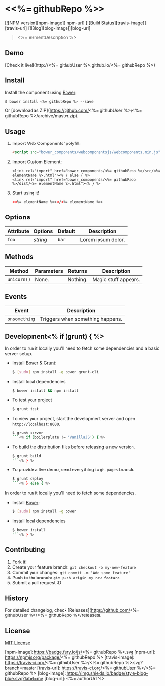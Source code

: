# &lt;<%= githubRepo %>&gt;
[![NPM version][npm-image]][npm-url] 
[![Build Status][travis-image]][travis-url] 
[![Blog][blog-image]][blog-url] 

> <%= elementDescription %>

## Demo

[Check it live!](http://<%= githubUser %>.github.io/<%= githubRepo %>)

## Install

Install the component using [Bower](http://bower.io/):

```sh
$ bower install <%= githubRepo %> --save
```

Or [download as ZIP](https://github.com/<%= githubUser %>/<%= githubRepo %>/archive/master.zip).

## Usage

1. Import Web Components' polyfill:

    ```html
    <script src="bower_components/webcomponentsjs/webcomponents.min.js"></script>
    ```

2. Import Custom Element:

    ```html<% if (boilerplate == 'VanillaJS') { %>
    <link rel="import" href="bower_components/<%= githubRepo %>/src/<%= elementName %>.html"><% } else { %>
    <link rel="import" href="bower_components/<%= githubRepo %>/dist/<%= elementName %>.html"><% } %>
    ```

3. Start using it!

    ```html
    <<%= elementName %>></<%= elementName %>>
    ```

## Options

Attribute     | Options     | Default      | Description
---           | ---         | ---          | ---
`foo`         | *string*    | `bar`        | Lorem ipsum dolor.

## Methods

Method        | Parameters   | Returns     | Description
---           | ---          | ---         | ---
`unicorn()`   | None.        | Nothing.    | Magic stuff appears.

## Events

Event         | Description
---           | ---
`onsomething` | Triggers when something happens.

## Development<% if (grunt) { %>

In order to run it locally you'll need to fetch some dependencies and a basic server setup.

* Install [Bower](http://bower.io/) & [Grunt](http://gruntjs.com/):

    ```sh
    $ [sudo] npm install -g bower grunt-cli
    ```

* Install local dependencies:

    ```sh
    $ bower install && npm install
    ```
    
* To test your project

    ```sh
    $ grunt test
    ```
    
* To view your project, start the development server and open `http://localhost:8000`.

    ```sh
    $ grunt server
    ```<% if (boilerplate != 'VanillaJS') { %>

* To build the distribution files before releasing a new version.

    ```sh
    $ grunt build
    ```<% } %>

* To provide a live demo, send everything to `gh-pages` branch.

    ```sh
    $ grunt deploy
    ```<% } else { %>

In order to run it locally you'll need to fetch some dependencies.

* Install [Bower](http://bower.io/):

    ```sh
    $ [sudo] npm install -g bower
    ```

* Install local dependencies:

    ```sh
    $ bower install
    ```<% } %>

## Contributing

1. Fork it!
2. Create your feature branch: `git checkout -b my-new-feature`
3. Commit your changes: `git commit -m 'Add some feature'`
4. Push to the branch: `git push origin my-new-feature`
5. Submit a pull request :D

## History

For detailed changelog, check [Releases](https://github.com/<%= githubUser %>/<%= githubRepo %>/releases).

## License

[MIT License](http://opensource.org/licenses/MIT)


[npm-image]: https://badge.fury.io/js/<%= githubRepo %>.svg
[npm-url]: https://npmjs.org/package/<%= githubRepo %>
[travis-image]: https://travis-ci.org/<%= githubUser %>/<%= githubRepo %>.svg?branch=master
[travis-url]: https://travis-ci.org/<%= githubUser %>/<%= githubRepo %>
[blog-image]: https://img.shields.io/badge/style-blog-blue.svg?label=my
[blog-url]: <%= authorUrl %>
